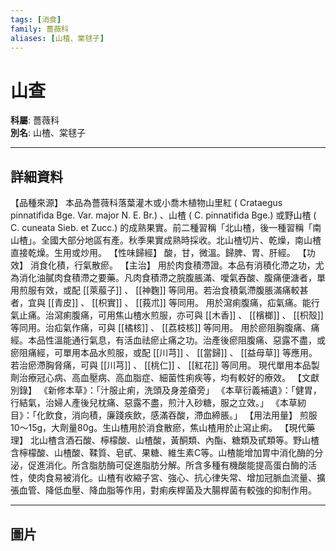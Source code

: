 ```yaml
---
tags: [消食]
family: 薔薇科
aliases: [山楂、棠毬子]
---
```


# 山查

**科屬**: 薔薇科  
**別名**: 山楂、棠毬子  

---

## 詳細資料
【品種來源】
本品為薔薇科落葉灌木或小喬木植物山里紅 (
Crataegus pinnatifida
Bge. Var. major N. E. Br.) 、山楂 (
C. pinnatifida
Bge.) 或野山楂 (
C. cuneata
Sieb. et Zucc.) 的成熟果實。前二種習稱「北山楂，後一種習稱「南山楂」。全國大部分地區有產。秋季果實成熟時採收。北山楂切片、乾燥，南山楂直接乾燥。生用或炒用。
【性味歸經】
酸，甘，微溫。歸脾、胃、肝經。
【功效】
消食化積，行氣散瘀。
【主治】
用於肉食積滯證。本品有消積化滯之功，尤為消化油膩肉食積滯之要藥。凡肉食積滯之脘腹脹滿、噯氣吞酸、腹痛便溏者，單用煎服有效，或配 [[萊菔子]] 、 [[神麴]] 等同用。若治食積氣滯腹脹滿痛較甚者，宜與 [[青皮]] 、 [[枳實]] 、 [[莪朮]] 等同用。
用於瀉痢腹痛，疝氣痛。能行氣止痛。治瀉痢腹痛，可用焦山楂水煎服，亦可與 [[木香]] 、 [[檳榔]] 、 [[枳殼]] 等同用。治疝氣作痛，可與 [[橘核]] 、 [[荔枝核]] 等同用。
用於瘀阻胸腹痛、痛經。本品性溫能通行氣息，有活血祛瘀止痛之功。治產後瘀阻腹痛、惡露不盡，或瘀阻痛經，可單用本品水煎服，或配 [[川芎]] 、 [[當歸]] 、 [[益母草]] 等應用。若治瘀滯胸脅痛，可與 [[川芎]] 、 [[桃仁]] 、 [[紅花]] 等同用。
現代單用本品製劑治療冠心病、高血壓病、高血脂症、細菌性痢疾等，均有較好的療效。
【文獻別錄】
《新修本草》：「汁服止痢，洗頭及身差瘡旁」
《本草衍義補遺》：「健胃，行結氣，治婦人產後兒枕痛、惡露不盡，煎汁入砂糖，服之立效。」
《本草紉目》：「化飲食，消向積，廉踐疾飲，感滿吞酸，滯血締脹。」
【用法用量】
煎服10～15g，大劑量80g。生山楂用於消食散瘀，焦山楂用於止瀉止痢。
【現代藥理】
北山楂含酒石酸、檸檬酸、山楂酸，黃酮類、內酯、糖類及甙類等。野山楂含檸檬酸、山楂酸、鞣質、皂甙、果糖、維生素C等。山楂能增加胃中消化酶的分泌，促進消化。所含脂肪酶可促進脂肪分解。所含多種有機酸能提高蛋白酶的活性，使肉食易被消化。山楂有收縮子宮、強心、抗心律失常、增加冠脈血流量、擴張血管、降低血壓、降血脂等作用，對痢疾桿菌及大腸桿菌有較強的抑制作用。

---

## 圖片
